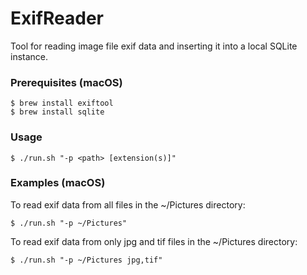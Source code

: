 # ExifReader
Tool for reading image file exif data and inserting it into a local SQLite instance.

### Prerequisites (macOS)
```
$ brew install exiftool
$ brew install sqlite
```

### Usage
```
$ ./run.sh "-p <path> [extension(s)]"
```

### Examples (macOS)

To read exif data from all files in the ~/Pictures directory:
```
$ ./run.sh "-p ~/Pictures"
```

To read exif data from only jpg and tif files in the ~/Pictures directory:
```
$ ./run.sh "-p ~/Pictures jpg,tif"
```
